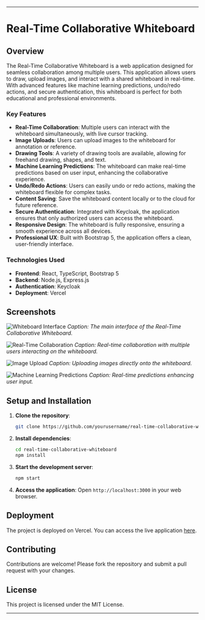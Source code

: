 

---

# Real-Time Collaborative Whiteboard

## Overview

The Real-Time Collaborative Whiteboard is a web application designed for seamless collaboration among multiple users. This application allows users to draw, upload images, and interact with a shared whiteboard in real-time. With advanced features like machine learning predictions, undo/redo actions, and secure authentication, this whiteboard is perfect for both educational and professional environments.

### Key Features
- **Real-Time Collaboration**: Multiple users can interact with the whiteboard simultaneously, with live cursor tracking.
- **Image Uploads**: Users can upload images to the whiteboard for annotation or reference.
- **Drawing Tools**: A variety of drawing tools are available, allowing for freehand drawing, shapes, and text.
- **Machine Learning Predictions**: The whiteboard can make real-time predictions based on user input, enhancing the collaborative experience.
- **Undo/Redo Actions**: Users can easily undo or redo actions, making the whiteboard flexible for complex tasks.
- **Content Saving**: Save the whiteboard content locally or to the cloud for future reference.
- **Secure Authentication**: Integrated with Keycloak, the application ensures that only authorized users can access the whiteboard.
- **Responsive Design**: The whiteboard is fully responsive, ensuring a smooth experience across all devices.
- **Professional UX**: Built with Bootstrap 5, the application offers a clean, user-friendly interface.

### Technologies Used
- **Frontend**: React, TypeScript, Bootstrap 5
- **Backend**: Node.js, Express.js
- **Authentication**: Keycloak
- **Deployment**: Vercel

## Screenshots

![Whiteboard Interface](./screenshots/whiteboard_interface.png)
*Caption: The main interface of the Real-Time Collaborative Whiteboard.*

![Real-Time Collaboration](./screenshots/real_time_collaboration.png)
*Caption: Real-time collaboration with multiple users interacting on the whiteboard.*

![Image Upload](./screenshots/image_upload.png)
*Caption: Uploading images directly onto the whiteboard.*

![Machine Learning Predictions](./screenshots/machine_learning_predictions.png)
*Caption: Real-time predictions enhancing user input.*

## Setup and Installation

1. **Clone the repository**:
   ```bash
   git clone https://github.com/yourusername/real-time-collaborative-whiteboard.git
   ```
2. **Install dependencies**:
   ```bash
   cd real-time-collaborative-whiteboard
   npm install
   ```
3. **Start the development server**:
   ```bash
   npm start
   ```
4. **Access the application**:
   Open `http://localhost:3000` in your web browser.

## Deployment

The project is deployed on Vercel. You can access the live application [here](https://your-vercel-url.vercel.app).

## Contributing

Contributions are welcome! Please fork the repository and submit a pull request with your changes.

## License

This project is licensed under the MIT License.

---

